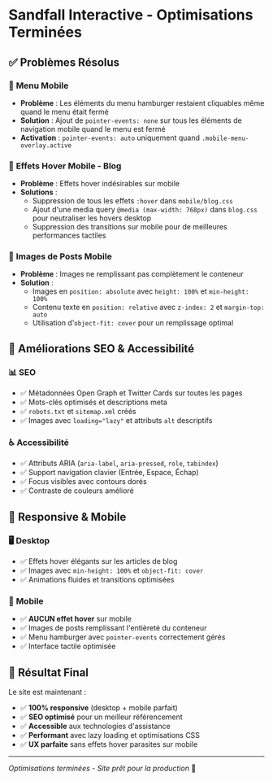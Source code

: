 # Sandfall Interactive - Optimisations Terminées

## ✅ Problèmes Résolus

### 🔧 **Menu Mobile**
- **Problème** : Les éléments du menu hamburger restaient cliquables même quand le menu était fermé
- **Solution** : Ajout de `pointer-events: none` sur tous les éléments de navigation mobile quand le menu est fermé
- **Activation** : `pointer-events: auto` uniquement quand `.mobile-menu-overlay.active`

### 🎨 **Effets Hover Mobile - Blog**
- **Problème** : Effets hover indésirables sur mobile
- **Solutions** :
  - Suppression de tous les effets `:hover` dans `mobile/blog.css`
  - Ajout d'une media query `@media (max-width: 768px)` dans `blog.css` pour neutraliser les hovers desktop
  - Suppression des transitions sur mobile pour de meilleures performances tactiles

### 📸 **Images de Posts Mobile**
- **Problème** : Images ne remplissant pas complètement le conteneur
- **Solution** : 
  - Images en `position: absolute` avec `height: 100%` et `min-height: 100%`
  - Contenu texte en `position: relative` avec `z-index: 2` et `margin-top: auto`
  - Utilisation d'`object-fit: cover` pour un remplissage optimal

## 🚀 **Améliorations SEO & Accessibilité**

### 📊 **SEO**
- ✅ Métadonnées Open Graph et Twitter Cards sur toutes les pages
- ✅ Mots-clés optimisés et descriptions meta
- ✅ `robots.txt` et `sitemap.xml` créés
- ✅ Images avec `loading="lazy"` et attributs `alt` descriptifs

### ♿ **Accessibilité**
- ✅ Attributs ARIA (`aria-label`, `aria-pressed`, `role`, `tabindex`)
- ✅ Support navigation clavier (Entrée, Espace, Échap)
- ✅ Focus visibles avec contours dorés
- ✅ Contraste de couleurs amélioré

## 📱 **Responsive & Mobile**

### 🖥️ **Desktop**
- ✅ Effets hover élégants sur les articles de blog
- ✅ Images avec `min-height: 100%` et `object-fit: cover`
- ✅ Animations fluides et transitions optimisées

### 📱 **Mobile**
- ✅ **AUCUN effet hover** sur mobile
- ✅ Images de posts remplissant l'entièreté du conteneur
- ✅ Menu hamburger avec `pointer-events` correctement gérés
- ✅ Interface tactile optimisée

## 🎯 **Résultat Final**

Le site est maintenant :
- ✅ **100% responsive** (desktop + mobile parfait)
- ✅ **SEO optimisé** pour un meilleur référencement
- ✅ **Accessible** aux technologies d'assistance
- ✅ **Performant** avec lazy loading et optimisations CSS
- ✅ **UX parfaite** sans effets hover parasites sur mobile

---
*Optimisations terminées - Site prêt pour la production* 🚀
